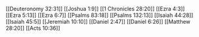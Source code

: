 [[Deuteronomy 32:31]]
[[Joshua 1:9]]
[[1 Chronicles 28:20]]
[[Ezra 4:3]]
[[Ezra 5:13]]
[[Ezra 6:7]]
[[Psalms 83:18]]
[[Psalms 132:13]]
[[Isaiah 44:28]]
[[Isaiah 45:5]]
[[Jeremiah 10:10]]
[[Daniel 2:47]]
[[Daniel 6:26]]
[[Matthew 28:20]]
[[Acts 10:36]]
